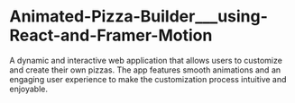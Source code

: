 # Animated-Pizza-Builder___using-React-and-Framer-Motion
A dynamic and interactive web application that allows users to customize and create their own pizzas. The app features smooth animations and an engaging user experience to make the customization process intuitive and enjoyable.
